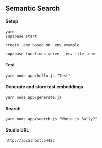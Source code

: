 ## Semantic Search

#### Setup

```
yarn
supabase start

create .env based on .env.example

supabase functions serve --env-file .env
```

#### Test

```
yarn node app/hello.js "Test"
```

#### Generate and store test embeddings

```
yarn node app/generate.js
```

#### Search

```
yarn node app/search.js "Where is Sally?"
```

#### Studio URL

```
http://localhost:54423
```

